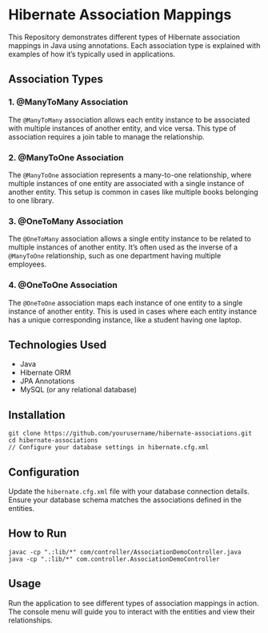 <!DOCTYPE html>
<html lang="en">
<head>
    <meta charset="UTF-8">
    <meta name="viewport" content="width=device-width, initial-scale=1.0">
</head>
<body>

<h1>Hibernate Association Mappings</h1>

<p>This Repository demonstrates different types of Hibernate association mappings in Java using annotations. Each association type is explained with examples of how it’s typically used in applications.</p>

<h2>Association Types</h2>

<h3>1. @ManyToMany Association</h3>
<p>The <code>@ManyToMany</code> association allows each entity instance to be associated with multiple instances of another entity, and vice versa. This type of association requires a join table to manage the relationship.</p>

<h3>2. @ManyToOne Association</h3>
<p>The <code>@ManyToOne</code> association represents a many-to-one relationship, where multiple instances of one entity are associated with a single instance of another entity. This setup is common in cases like multiple books belonging to one library.</p>

<h3>3. @OneToMany Association</h3>
<p>The <code>@OneToMany</code> association allows a single entity instance to be related to multiple instances of another entity. It’s often used as the inverse of a <code>@ManyToOne</code> relationship, such as one department having multiple employees.</p>

<h3>4. @OneToOne Association</h3>
<p>The <code>@OneToOne</code> association maps each instance of one entity to a single instance of another entity. This is used in cases where each entity instance has a unique corresponding instance, like a student having one laptop.</p>

<h2>Technologies Used</h2>
<ul>
    <li>Java</li>
    <li>Hibernate ORM</li>
    <li>JPA Annotations</li>
    <li>MySQL (or any relational database)</li>
</ul>

<h2>Installation</h2>
<pre><code>git clone https://github.com/yourusername/hibernate-associations.git
cd hibernate-associations
// Configure your database settings in hibernate.cfg.xml
</code></pre>

<h2>Configuration</h2>
<p>Update the <code>hibernate.cfg.xml</code> file with your database connection details. Ensure your database schema matches the associations defined in the entities.</p>

<h2>How to Run</h2>
<pre><code>javac -cp ".:lib/*" com/controller/AssociationDemoController.java
java -cp ".:lib/*" com.controller.AssociationDemoController
</code></pre>

<h2>Usage</h2>
<p>Run the application to see different types of association mappings in action. The console menu will guide you to interact with the entities and view their relationships.</p>


</body>
</html>
